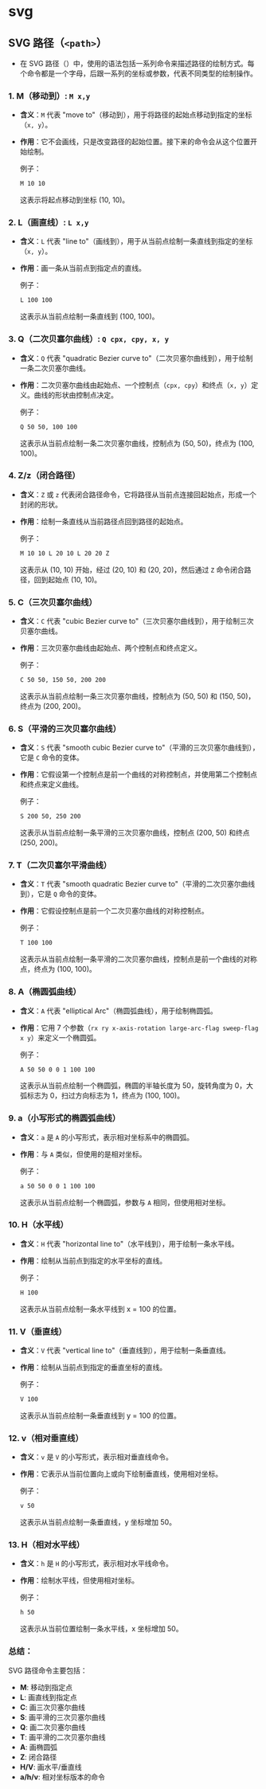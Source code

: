 # **svg**

## **SVG** 路径（`<path>`）

- 在 SVG 路径（<path>）中，使用的语法包括一系列命令来描述路径的绘制方式。每个命令都是一个字母，后跟一系列的坐标或参数，代表不同类型的绘制操作。

### 1. **M（移动到）**: `M x,y`
- **含义**：`M` 代表 "move to"（移动到），用于将路径的起始点移动到指定的坐标（`x, y`）。
- **作用**：它不会画线，只是改变路径的起始位置。接下来的命令会从这个位置开始绘制。
  
  例子：
  ```svg
  M 10 10
  ```
  这表示将起点移动到坐标 (10, 10)。

### 2. **L（画直线）**: `L x,y`
- **含义**：`L` 代表 "line to"（画线到），用于从当前点绘制一条直线到指定的坐标（`x, y`）。
- **作用**：画一条从当前点到指定点的直线。
  
  例子：
  ```svg
  L 100 100
  ```
  这表示从当前点绘制一条直线到 (100, 100)。

### 3. **Q（二次贝塞尔曲线）**: `Q cpx, cpy, x, y`
- **含义**：`Q` 代表 "quadratic Bezier curve to"（二次贝塞尔曲线到），用于绘制一条二次贝塞尔曲线。
- **作用**：二次贝塞尔曲线由起始点、一个控制点（`cpx, cpy`）和终点（`x, y`）定义。曲线的形状由控制点决定。
  
  例子：
  ```svg
  Q 50 50, 100 100
  ```
  这表示从当前点绘制一条二次贝塞尔曲线，控制点为 (50, 50)，终点为 (100, 100)。

### 4. **Z/z（闭合路径）**
- **含义**：`Z` 或 `z` 代表闭合路径命令，它将路径从当前点连接回起始点，形成一个封闭的形状。
- **作用**：绘制一条直线从当前路径点回到路径的起始点。
  
  例子：
  ```svg
  M 10 10 L 20 10 L 20 20 Z
  ```
  这表示从 (10, 10) 开始，经过 (20, 10) 和 (20, 20)，然后通过 `Z` 命令闭合路径，回到起始点 (10, 10)。

### 5. **C（三次贝塞尔曲线）**
- **含义**：`C` 代表 "cubic Bezier curve to"（三次贝塞尔曲线到），用于绘制三次贝塞尔曲线。
- **作用**：三次贝塞尔曲线由起始点、两个控制点和终点定义。

  例子：
  ```svg
  C 50 50, 150 50, 200 200
  ```
  这表示从当前点绘制一条三次贝塞尔曲线，控制点为 (50, 50) 和 (150, 50)，终点为 (200, 200)。

### 6. **S（平滑的三次贝塞尔曲线）**
- **含义**：`S` 代表 "smooth cubic Bezier curve to"（平滑的三次贝塞尔曲线到），它是 `C` 命令的变体。
- **作用**：它假设第一个控制点是前一个曲线的对称控制点，并使用第二个控制点和终点来定义曲线。

  例子：
  ```svg
  S 200 50, 250 200
  ```
  这表示从当前点绘制一条平滑的三次贝塞尔曲线，控制点 (200, 50) 和终点 (250, 200)。

### 7. **T（二次贝塞尔平滑曲线）**
- **含义**：`T` 代表 "smooth quadratic Bezier curve to"（平滑的二次贝塞尔曲线到），它是 `Q` 命令的变体。
- **作用**：它假设控制点是前一个二次贝塞尔曲线的对称控制点。

  例子：
  ```svg
  T 100 100
  ```
  这表示从当前点绘制一条平滑的二次贝塞尔曲线，控制点是前一个曲线的对称点，终点为 (100, 100)。

### 8. **A（椭圆弧曲线）**
- **含义**：`A` 代表 "elliptical Arc"（椭圆弧曲线），用于绘制椭圆弧。
- **作用**：它用 7 个参数（`rx ry x-axis-rotation large-arc-flag sweep-flag x y`）来定义一个椭圆弧。

  例子：
  ```svg
  A 50 50 0 0 1 100 100
  ```
  这表示从当前点绘制一个椭圆弧，椭圆的半轴长度为 50，旋转角度为 0，大弧标志为 0，扫过方向标志为 1，终点为 (100, 100)。

### 9. **a（小写形式的椭圆弧曲线）**
- **含义**：`a` 是 `A` 的小写形式，表示相对坐标系中的椭圆弧。
- **作用**：与 `A` 类似，但使用的是相对坐标。

  例子：
  ```svg
  a 50 50 0 0 1 100 100
  ```
  这表示从当前点绘制一个椭圆弧，参数与 `A` 相同，但使用相对坐标。

### 10. **H（水平线）**
- **含义**：`H` 代表 "horizontal line to"（水平线到），用于绘制一条水平线。
- **作用**：绘制从当前点到指定的水平坐标的直线。

  例子：
  ```svg
  H 100
  ```
  这表示从当前点绘制一条水平线到 x = 100 的位置。

### 11. **V（垂直线）**
- **含义**：`V` 代表 "vertical line to"（垂直线到），用于绘制一条垂直线。
- **作用**：绘制从当前点到指定的垂直坐标的直线。

  例子：
  ```svg
  V 100
  ```
  这表示从当前点绘制一条垂直线到 y = 100 的位置。

### 12. **v（相对垂直线）**
- **含义**：`v` 是 `V` 的小写形式，表示相对垂直线命令。
- **作用**：它表示从当前位置向上或向下绘制垂直线，使用相对坐标。

  例子：
  ```svg
  v 50
  ```
  这表示从当前点绘制一条垂直线，y 坐标增加 50。

### 13. **H（相对水平线）**
- **含义**：`h` 是 `H` 的小写形式，表示相对水平线命令。
- **作用**：绘制水平线，但使用相对坐标。

  例子：
  ```svg
  h 50
  ```
  这表示从当前位置绘制一条水平线，x 坐标增加 50。

### 总结：
SVG 路径命令主要包括：
- **M**: 移动到指定点
- **L**: 画直线到指定点
- **C**: 画三次贝塞尔曲线
- **S**: 画平滑的三次贝塞尔曲线
- **Q**: 画二次贝塞尔曲线
- **T**: 画平滑的二次贝塞尔曲线
- **A**: 画椭圆弧
- **Z**: 闭合路径
- **H/V**: 画水平/垂直线
- **a/h/v**: 相对坐标版本的命令


